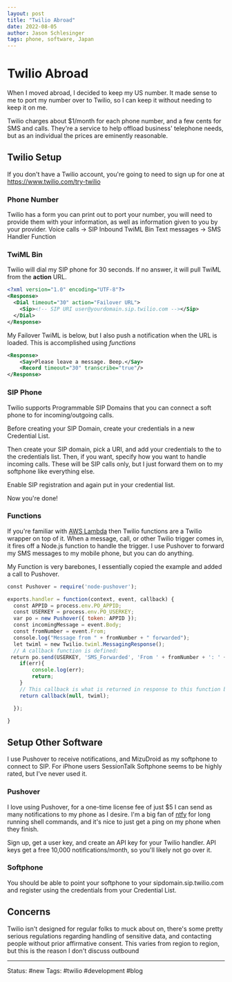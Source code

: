 ```yaml
---
layout: post
title: "Twilio Abroad"
date: 2022-08-05
author: Jason Schlesinger
tags: phone, software, Japan
---
```

# Twilio Abroad
When I moved abroad, I decided to keep my US number. It made sense to me to port my number over to Twilio, so I can keep it without needing to keep it on me.

Twilio charges about $1/month for each phone number, and a few cents for SMS and calls. They're a service to help offload business' telephone needs, but as an individual the prices are eminently reasonable.
## Twilio Setup
If you don't have a Twilio account, you're going to need to sign up for one at <https://www.twilio.com/try-twilio>
### Phone Number 
Twilio has a form you can print out to port your number, you will need to provide them with your information, as well as information given to you by your provider. 
Voice calls -> SIP Inbound TwiML Bin
Text messages -> SMS Handler Function 
### TwiML Bin
Twilio will dial my SIP phone for 30 seconds. If no answer, it will pull TwiML from the **action** URL.
```xml
<?xml version="1.0" encoding="UTF-8"?>
<Response>
  <Dial timeout="30" action="Failover URL">
    <Sip><!-- SIP URI user@yourdomain.sip.twilio.com --></Sip>
  </Dial>
</Response>
```
My Failover TwiML is below, but I also push a notification when the URL is loaded.
This is accomplished using *functions*
```xml
<Response>
    <Say>Please leave a message. Beep.</Say>
    <Record timeout="30" transcribe="true"/>
</Response>
```
### SIP Phone
Twilio supports Programmable SIP Domains that you can connect a soft phone to for incoming/outgoing calls. 

Before creating your SIP Domain, create your credentials in a new Credential List. 

Then create your SIP domain, pick a URI, and add your credentials to the to the credentials list. Then, if you want, specify how you want to handle incoming calls. These will be SIP calls only, but I just forward them on to my softphone like everything else.

Enable SIP registration and again put in your credential list.

Now you're done!

### Functions
If you're familiar with [AWS Lambda](https://aws.amazon.com/lambda/) then Twilio functions are a Twilio wrapper on top of it. When a message, call, or other Twilio trigger comes in, it fires off a Node.js function to handle the trigger. I use Pushover to forward my SMS messages to my mobile phone, but you can do anything.

My Function is very barebones, I essentially copied the example and added a call to Pushover.
```javascript
const Pushover = require('node-pushover');

exports.handler = function(context, event, callback) {
  const APPID = process.env.PO_APPID;
  const USERKEY = process.env.PO_USERKEY;
  var po = new Pushover({ token: APPID });
  const incomingMessage = event.Body;
  const fromNumber = event.From;
  console.log("Message from " + fromNumber + " forwarded");
  let twiml = new Twilio.twiml.MessagingResponse();
  // A callback function is defined:
 return po.send(USERKEY, 'SMS_Forwarded', 'From ' + fromNumber + ': ' + incomingMessage, function (err, res) {
    if(err){ 
        console.log(err);
        return;
    }
    // This callback is what is returned in response to this function being invoked.
    return callback(null, twiml);

  });

}
```

## Setup Other Software
I use Pushover to receive notifications, and MizuDroid as my softphone to connect to SIP. For iPhone users SessionTalk Softphone seems to be highly rated, but I've never used it.

### Pushover 
I love using Pushover, for a one-time license fee of just $5 I can send as many notifications to my phone as I desire. I'm a big fan of [ntfy](https://github.com/dschep/ntfy) for long running shell commands, and it's nice to just get a ping on my phone when they finish.

Sign up, get a user key, and create an API key for your Twilio handler. API keys get a free 10,000 notifications/month, so you'll likely not go over it.

### Softphone
You should be able to point your softphone to your sipdomain.sip.twilio.com and register using the credentials from your Credential List.

## Concerns
Twilio isn't designed for regular folks to muck about on, there's some pretty serious regulations regarding handling of sensitive data, and contacting people without prior affirmative consent. This varies from region to region, but this is the reason I don't discuss outbound 

___
Status: #new 
Tags: #twilio #development #blog 
